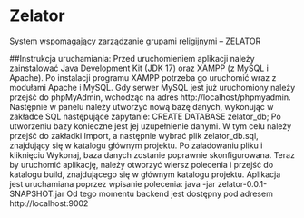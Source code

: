 # Zelator
System wspomagający zarządzanie grupami religijnymi – ZELATOR

##Instrukcja uruchamiania:
Przed uruchomieniem aplikacji należy zainstalować Java Development Kit (JDK 17) oraz XAMPP (z MySQL i Apache). Po instalacji programu XAMPP potrzeba go uruchomić wraz z modułami Apache i MySQL. Gdy serwer MySQL jest już uruchomiony należy przejść do phpMyAdmin, wchodząc na adres http://localhost/phpmyadmin. Następnie w panelu należy utworzyć nową bazę danych, wykonując w zakładce SQL następujące zapytanie: CREATE DATABASE zelator_db;
Po utworzeniu bazy konieczne jest jej uzupełnienie danymi. W tym celu należy przejść do zakładki Import, a następnie wybrać plik zelator_db.sql, znajdujący się w katalogu głównym projektu. Po załadowaniu pliku i kliknięciu Wykonaj, baza danych zostanie poprawnie skonfigurowana.
Teraz by uruchomić aplikację, należy otworzyć wiersz polecenia i przejść do katalogu build, znajdującego się w głównym katalogu projektu. Aplikacja jest uruchamiana poprzez wpisanie polecenia: java -jar zelator-0.0.1-SNAPSHOT.jar
Od tego momentu backend jest dostępny pod adresem http://localhost:9002
